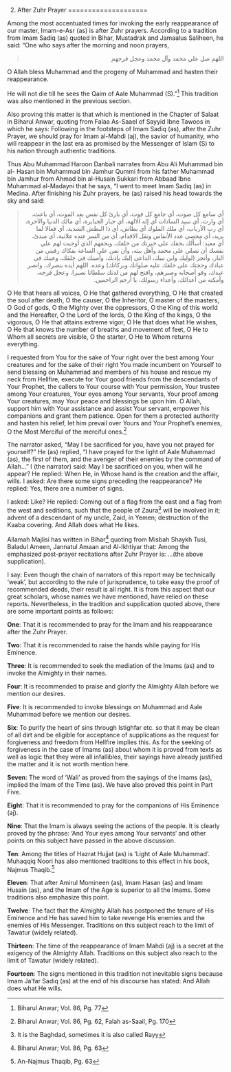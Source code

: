 2. After Zuhr Prayer
====================

Among the most accentuated times for invoking the early reappearance of
our master, Imam-e-Asr (as) is after Zuhr prayers. According to a
tradition from Imam Sadiq (as) quoted in Bihar, Mustadrak and Jamaalus
Saliheen, he said: “One who says after the morning and noon prayers,

<blockquote dir="rtl">
  <p>
اللهم صل على محمد وآل محمد وعجل فرجهم
  </p>
</blockquote>

O Allah bless Muhammad and the progeny of Muhammad and hasten their
reappearance.

He will not die till he sees the Qaim of Aale Muhammad (S).”[^1] This
tradition was also mentioned in the previous section.

Also proving this matter is that which is mentioned in the Chapter of
Salaat in Biharul Anwar, quoting from Falaa As-Saael of Sayyid Ibne
Tawoos in which he says: Following in the footsteps of Imam Sadiq (as),
after the Zuhr Prayer, we should pray for Imam al-Mahdi (aj), the savior
of humanity, who will reappear in the last era as promised by the
Messenger of Islam (S) to his nation through authentic traditions.

Thus Abu Muhammad Haroon Danbali narrates from Abu Ali Muhammad bin al-
Hasan bin Muhammad bin Jamhur Qummi from his father Muhammad bin Jamhur
from Ahmad bin al-Husain Sukkari from Abbaad Ibne Muhammad al-Madayni
that he says, “I went to meet Imam Sadiq (as) in Medina. After finishing
his Zuhr prayers, he (as) raised his head towards the sky and said:

<blockquote dir="rtl">
  <p>
أي سامع كل صوت، أي جامع كل فوت، أي بارئ كل نفس بعد الموت، أي باعث، أي
وارث، أي سيد السادات أي إله الالهة، أي جبار الجبابرة، أي مالك الدنيا
والآخرة، أي رب الأرباب، أي ملك الملوك أي بطاش، أي ذا البطش الشديد، أي
فعالا لما يريد، أي محصي عدد الأنفاس ونقل الاقدام، أي من السر عنده
علانية، أي مبدئ، أي معيد: أسألك بحقك على خيرتك من خلقك، وبحقهم الذي
أوجبت لهم على نفسك أن تصلي على محمد وأهل بيته، وأن تمن علي الساعة
بفكاك رقبتي من النار، وأنجز (لوليك وابن نبيك، الداعي إليك بإذنك،
وأمينك في خلقك، وعينك في عبادك وحجتك على خلقك عليه صلواتك وبركاتك)
وعده. اللهم أيده بنصرك، وانصر عبدك، وقو أصحابه وصبرهم، وافتح لهم من
لدنك سلطانا نصيرا، وعجل فرجه، وأمكنه من أعدائك، وأعداء رسولك، يا أرحم
الراحمين.
  </p>
</blockquote>

O He that hears all voices, O He that gathered everything, O He that
created the soul after death, O the causer, O the Inheritor, O master of
the masters, O God of gods, O the Mighty over the oppressors, O the King
of this world and the Hereafter, O the Lord of the lords, O the King of
the kings, O the vigorous, O He that attains extreme vigor, O He that
does what He wishes, O He that knows the number of breaths and movement
of feet, O He to Whom all secrets are visible, O the starter, O He to
Whom returns everything.

I requested from You for the sake of Your right over the best among Your
creatures and for the sake of their right You made incumbent on Yourself
to send blessing on Muhammad and members of his house and rescue my neck
from Hellfire, execute for Your good friends from the descendants of
Your Prophet, the callers to Your course with Your permission, Your
trustee among Your creatures, Your eyes among Your servants, Your proof
among Your creatures, may Your peace and blessings be upon him. O Allah,
support him with Your assistance and assist Your servant, empower his
companions and grant them patience. Open for them a protected authority
and hasten his relief, let him prevail over Yours and Your Prophet’s
enemies, O the Most Merciful of the merciful ones.[^2]

The narrator asked, “May I be sacrificed for you, have you not prayed
for yourself?” He (as) replied, “I have prayed for the light of Aale
Muhammad (as), the first of them, and the avenger of their enemies by
the command of Allah…” I (the narrator) said: May I be sacrificed on
you, when will he appear? He replied: When He, in Whose hand is the
creation and the affair, wills. I asked: Are there some signs preceding
the reappearance? He replied: Yes, there are a number of signs.

I asked: Like? He replied: Coming out of a flag from the east and a flag
from the west and seditions, such that the people of Zaura[^3] will be
involved in it; advent of a descendant of my uncle, Zaid, in Yemen;
destruction of the Kaaba covering. And Allah does what He likes.

Allamah Majlisi has written in Bihar[^4] quoting from Misbah Shaykh
Tusi, Baladul Ameen, Jannatul Amaan and Al-Ikhtiyar that: Among the
emphasized post-prayer recitations after Zuhr Prayer is: …(the above
supplication).

I say: Even though the chain of narrators of this report may be
technically ‘weak’, but according to the rule of jurisprudence, to take
easy the proof of recommended deeds, their result is all right. It is
from this aspect that our great scholars, whose names we have mentioned,
have relied on these reports. Nevertheless, in the tradition and
supplication quoted above, there are some important points as follows:

**One**: That it is recommended to pray for the Imam and his
reappearance after the Zuhr Prayer.

**Two**: That it is recommended to raise the hands while paying for His
Eminence.

**Three**: It is recommended to seek the mediation of the Imams (as) and
to invoke the Almighty in their names.

**Four**: It is recommended to praise and glorify the Almighty Allah
before we mention our desires.

**Five**: It is recommended to invoke blessings on Muhammad and Aale
Muhammad before we mention our desires.

**Six**: To purify the heart of sins through Istighfar etc. so that it
may be clean of all dirt and be eligible for acceptance of supplications
as the request for forgiveness and freedom from Hellfire implies this.
As for the seeking of forgiveness in the case of Imams (as) about whom
it is proved from texts as well as logic that they were all infallibles,
their sayings have already justified the matter and it is not worth
mention here.

**Seven**: The word of ‘Wali’ as proved from the sayings of the Imams
(as), implied the Imam of the Time (as). We have also proved this point
in Part Five.

**Eight**: That it is recommended to pray for the companions of His
Eminence (aj).

**Nine**: That the Imam is always seeing the actions of the people. It
is clearly proved by the phrase: ‘And Your eyes among Your servants’ and
other points on this subject have passed in the above discussion.

**Ten**: Among the titles of Hazrat Hujjat (as) is ‘Light of Aale
Muhammad’. Muhaqqiq Noori has also mentioned traditions to this effect
in his book, Najmus Thaqib.[^5]

**Eleven**: That after Amirul Momineen (as), Imam Hasan (as) and Imam
Husain (as), and the Imam of the Age is superior to all the Imams. Some
traditions also emphasize this point.

**Twelve**: The fact that the Almighty Allah has postponed the tenure of
His Eminence and He has saved him to take revenge His enemies and the
enemies of His Messenger. Traditions on this subject reach to the limit
of Tawatur (widely related).

**Thirteen**: The time of the reappearance of Imam Mahdi (aj) is a
secret at the exigency of the Almighty Allah. Traditions on this subject
also reach to the limit of Tawatur (widely related).

**Fourteen**: The signs mentioned in this tradition not inevitable signs
because Imam Ja’far Sadiq (as) at the end of his discourse has stated:
And Allah does what He wills.

[^1]: Biharul Anwar; Vol. 86, Pg. 77

[^2]: Biharul Anwar; Vol. 86, Pg. 62, Falah as-Saail, Pg. 170

[^3]: It is the Baghdad, sometimes it is also called Rayy

[^4]: Biharul Anwar; Vol. 86, Pg. 63

[^5]: An-Najmus Thaqib, Pg. 63


